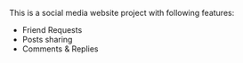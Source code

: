 This is a social media website project with following features:
- Friend Requests
- Posts sharing
- Comments & Replies
